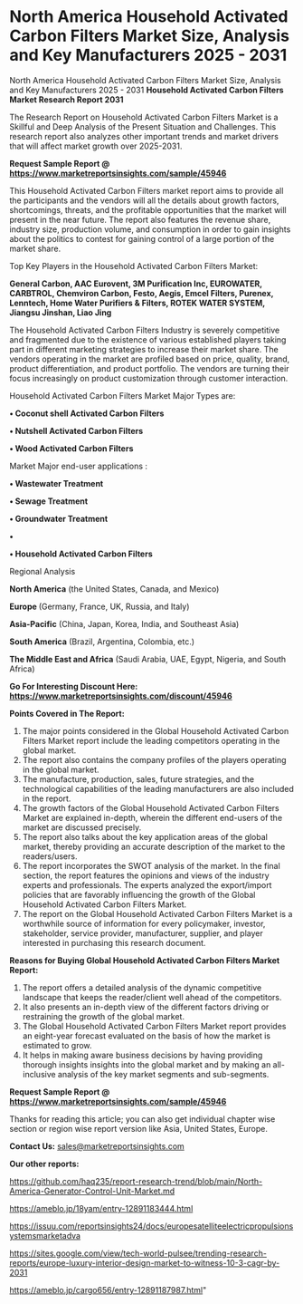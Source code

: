 # North America Household Activated Carbon Filters Market Size, Analysis and Key Manufacturers 2025 - 2031
North America Household Activated Carbon Filters Market Size, Analysis and Key Manufacturers 2025 - 2031
<strong>Household Activated Carbon Filters Market Research Report 2031</strong>

The Research Report on Household Activated Carbon Filters Market is a Skillful and Deep Analysis of the Present Situation and Challenges. This research report also analyzes other important trends and market drivers that will affect market growth over 2025-2031.

<strong>Request Sample Report @ <a href=https://www.marketreportsinsights.com/sample/45946>https://www.marketreportsinsights.com/sample/45946</a></strong>

This Household Activated Carbon Filters market report aims to provide all the participants and the vendors will all the details about growth factors, shortcomings, threats, and the profitable opportunities that the market will present in the near future. The report also features the revenue share, industry size, production volume, and consumption in order to gain insights about the politics to contest for gaining control of a large portion of the market share.

Top Key Players in the Household Activated Carbon Filters Market:

<strong>General Carbon, AAC Eurovent, 3M Purification Inc, EUROWATER, CARBTROL, Chemviron Carbon, Festo, Aegis, Emcel Filters, Purenex, Lenntech, Home Water Purifiers & Filters, ROTEK WATER SYSTEM, Jiangsu Jinshan, Liao Jing</strong>

The Household Activated Carbon Filters Industry is severely competitive and fragmented due to the existence of various established players taking part in different marketing strategies to increase their market share. The vendors operating in the market are profiled based on price, quality, brand, product differentiation, and product portfolio. The vendors are turning their focus increasingly on product customization through customer interaction.

Household Activated Carbon Filters Market Major Types are:

<strong>•  Coconut shell Activated Carbon Filters

•  Nutshell Activated Carbon Filters

•  Wood Activated Carbon Filters</strong>

Market Major end-user applications :

<strong>•  Wastewater Treatment

•  Sewage Treatment

•  Groundwater Treatment

•  

•  Household Activated Carbon Filters</strong>

Regional Analysis

</u><strong><b>North America</b></strong> (the United States, Canada, and Mexico)

<strong><b>Europe </b></strong>(Germany, France, UK, Russia, and Italy)

<strong><b>Asia-Pacific</b></strong> (China, Japan, Korea, India, and Southeast Asia)

<strong><b>South America</b></strong> (Brazil, Argentina, Colombia, etc.)

<strong><b>The Middle East and Africa</b></strong> (Saudi Arabia, UAE, Egypt, Nigeria, and South Africa)

<strong>Go For Interesting Discount Here: <a href=https://www.marketreportsinsights.com/discount/45946>https://www.marketreportsinsights.com/discount/45946</a></strong>

<strong>Points Covered in The Report:</strong>
<ol>
  <li>The major points considered in the Global Household Activated Carbon Filters Market report include the leading competitors operating in the global market.</li>
  <li>The report also contains the company profiles of the players operating in the global market.</li>
  <li>The manufacture, production, sales, future strategies, and the technological capabilities of the leading manufacturers are also included in the report.</li>
  <li>The growth factors of the Global Household Activated Carbon Filters Market are explained in-depth, wherein the different end-users of the market are discussed precisely.</li>
  <li>The report also talks about the key application areas of the global market, thereby providing an accurate description of the market to the readers/users.</li>
  <li>The report incorporates the SWOT analysis of the market. In the final section, the report features the opinions and views of the industry experts and professionals. The experts analyzed the export/import policies that are favorably influencing the growth of the Global Household Activated Carbon Filters Market.</li>
  <li>The report on the Global Household Activated Carbon Filters Market is a worthwhile source of information for every policymaker, investor, stakeholder, service provider, manufacturer, supplier, and player interested in purchasing this research document.</li>
</ol>
<strong>Reasons for Buying Global Household Activated Carbon Filters Market Report:</strong>

<ol>
  <li>The report offers a detailed analysis of the dynamic competitive landscape that keeps the reader/client well ahead of the competitors.</li>
  <li>It also presents an in-depth view of the different factors driving or restraining the growth of the global market.</li>
  <li>The Global Household Activated Carbon Filters Market report provides an eight-year forecast evaluated on the basis of how the market is estimated to grow.</li>
  <li>It helps in making aware business decisions by having providing thorough insights insights into the global market and by making an all-inclusive analysis of the key market segments and sub-segments.</li>
</ol>
<strong>Request Sample Report @ <a href=https://www.marketreportsinsights.com/sample/45946>https://www.marketreportsinsights.com/sample/45946</a></strong>


Thanks for reading this article; you can also get individual chapter wise section or region wise report version like Asia, United States, Europe.

<strong>Contact Us:</strong>
sales@marketreportsinsights.com

<strong>Our other reports:</strong>

<a href=https://github.com/haq235/report-research-trend/blob/main/North-America-Generator-Control-Unit-Market.md>https://github.com/haq235/report-research-trend/blob/main/North-America-Generator-Control-Unit-Market.md</a>

<a href=https://ameblo.jp/18yam/entry-12891183444.html>https://ameblo.jp/18yam/entry-12891183444.html</a>

<a href=https://issuu.com/reportsinsights24/docs/europesatelliteelectricpropulsionsystemsmarketadva>https://issuu.com/reportsinsights24/docs/europesatelliteelectricpropulsionsystemsmarketadva</a>

<a href=https://sites.google.com/view/tech-world-pulsee/trending-research-reports/europe-luxury-interior-design-market-to-witness-10-3-cagr-by-2031>https://sites.google.com/view/tech-world-pulsee/trending-research-reports/europe-luxury-interior-design-market-to-witness-10-3-cagr-by-2031</a>

<a href=https://ameblo.jp/cargo656/entry-12891187987.html>https://ameblo.jp/cargo656/entry-12891187987.html</a>"
